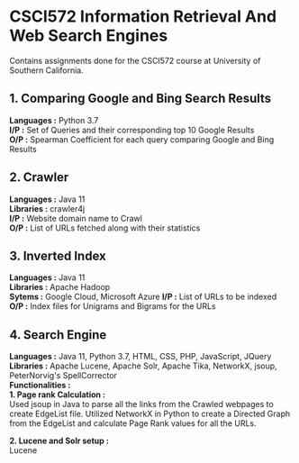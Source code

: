 # CSCI572 Information Retrieval And Web Search Engines
Contains assignments done for the CSCI572 course at University of Southern California.

## 1. Comparing Google and Bing Search Results

**Languages :** Python 3.7  
**I/P :** Set of Queries and their corresponding top 10 Google Results  
**O/P :** Spearman Coefficient for each query comparing Google and Bing Results

## 2. Crawler

**Languages :** Java 11  
**Libraries :** crawler4j  
**I/P :** Website domain name to Crawl  
**O/P :** List of URLs fetched along with their statistics

## 3. Inverted Index

**Languages :** Java 11  
**Libraries :** Apache Hadoop  
**Sytems :** Google Cloud, Microsoft Azure 
**I/P :** List of URLs to be indexed  
**O/P :** Index files for Unigrams and Bigrams for the URLs

## 4. Search Engine

**Languages :** Java 11, Python 3.7, HTML, CSS, PHP, JavaScript, JQuery  
**Libraries :** Apache Lucene, Apache Solr, Apache Tika, NetworkX, jsoup, PeterNorvig's SpellCorrector  
**Functionalities :**  
**1. Page rank Calculation :**   
Used jsoup in Java to parse all the links from the Crawled webpages to create EdgeList file.
Utilized NetworkX in Python to create a Directed Graph from the EdgeList and calculate Page Rank values for all the URLs.  

**2. Lucene and Solr setup :**  
Lucene

